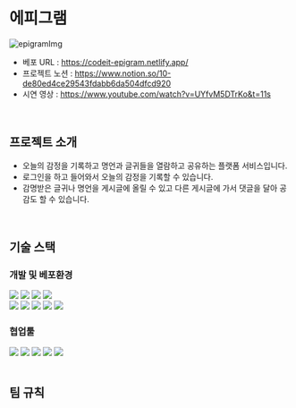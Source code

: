 # 에피그램

![epigramImg](https://github.com/user-attachments/assets/1adf4141-2213-4014-be43-b24574b5be5b)

- 베포 URL : https://codeit-epigram.netlify.app/
- 프로젝트 노션 : https://www.notion.so/10-de80ed4ce29543fdabb6da504dfcd920
- 시연 영상 : https://www.youtube.com/watch?v=UYfvM5DTrKo&t=11s

</br>

## 프로젝트 소개
- 오늘의 감정을 기록하고 명언과 글귀들을 열람하고 공유하는 플랫폼 서비스입니다.
- 로그인을 하고 들어와서 오늘의 감정을 기록할 수 있습니다.
- 감명받은 글귀나 명언을 게시글에 올릴 수 있고 다른 게시글에 가서 댓글을 달아 공감도 할 수 있습니다.

</br>


## 기술 스택
### 개발 및 베포환경
<div>
 <img src="https://img.shields.io/badge/typescript-3178C6?style=for-the-badge&logo=typescript&logoColor=white" />
 <img src="https://img.shields.io/badge/next.js-black?style=for-the-badge&logo=next.js&logoColor=white" />
 <img src="https://img.shields.io/badge/tailwind_css-06B6D4?style=for-the-badge&logo=tailwindcss&logoColor=white" />
 <img src="https://img.shields.io/badge/react_query-FF4154?style=for-the-badge&logo=reactquery&logoColor=white" />
 </br>
 <img src="https://img.shields.io/badge/axios-5A29E4?style=for-the-badge&logo=axios&logoColor=white" />
 <img src="https://img.shields.io/badge/git-F05032?style=for-the-badge&logo=git&logoColor=white" />
 <img src="https://img.shields.io/badge/netlify-00C7B7?style=for-the-badge&logo=netlify&logoColor=white" />
 <img src="https://img.shields.io/badge/eslint-4B32C3?style=for-the-badge&logo=eslint&logoColor=white" />
 <img src="https://img.shields.io/badge/prettier-F7B93E?style=for-the-badge&logo=prettier&logoColor=black" />
</div>

  ### 협업툴
<div>
 <img src="https://img.shields.io/badge/github-181717?style=for-the-badge&logo=github&logoColor=white" />
 <img src="https://img.shields.io/badge/discord-5865F2?style=for-the-badge&logo=discord&logoColor=white" />
 <img src="https://img.shields.io/badge/jira-0052CC?style=for-the-badge&logo=jira&logoColor=white" />
 <img src="https://img.shields.io/badge/notion-white?style=for-the-badge&logo=notion&logoColor=black" />
 <img src="https://img.shields.io/badge/figma-F24E1E?style=for-the-badge&logo=figma&logoColor=white" />
</div>

</br>

## 팀 규칙
